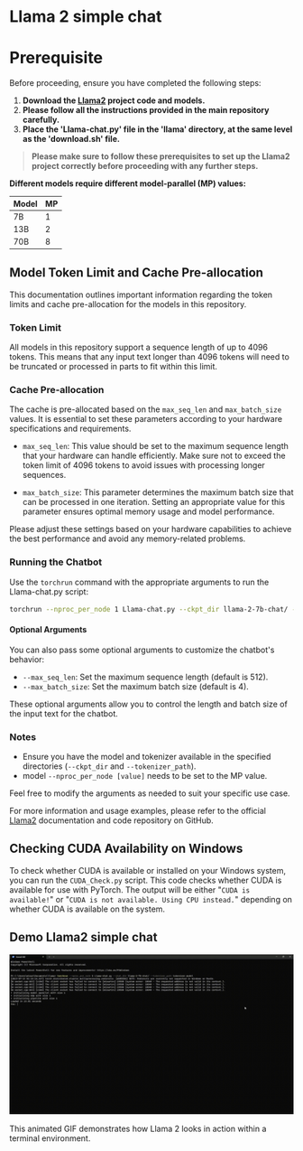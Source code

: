 # Llama 2 simple chat

# Prerequisite

Before proceeding, ensure you have completed the following steps:

1. **Download the [Llama2](https://github.com/facebookresearch/llama) project code and models.**
2. **Please follow all the instructions provided in the main repository carefully.**
3. **Place the 'Llama-chat.py' file in the 'llama' directory, at the same level as the 'download.sh' file.**

> **Please make sure to follow these prerequisites to set up the Llama2 project correctly before proceeding with any further steps.**


**Different models require different model-parallel (MP) values:**

|  Model | MP |
|--------|----|
| 7B     | 1  |
| 13B    | 2  |
| 70B    | 8  |

## Model Token Limit and Cache Pre-allocation

This documentation outlines important information regarding the token limits and cache pre-allocation for the models in this repository.

### Token Limit

All models in this repository support a sequence length of up to 4096 tokens. This means that any input text longer than 4096 tokens will need to be truncated or processed in parts to fit within this limit.

### Cache Pre-allocation

The cache is pre-allocated based on the `max_seq_len` and `max_batch_size` values. It is essential to set these parameters according to your hardware specifications and requirements.

- `max_seq_len`: This value should be set to the maximum sequence length that your hardware can handle efficiently. Make sure not to exceed the token limit of 4096 tokens to avoid issues with processing longer sequences.

- `max_batch_size`: This parameter determines the maximum batch size that can be processed in one iteration. Setting an appropriate value for this parameter ensures optimal memory usage and model performance.

Please adjust these settings based on your hardware capabilities to achieve the best performance and avoid any memory-related problems.

### Running the Chatbot

Use the `torchrun` command with the appropriate arguments to run the Llama-chat.py script:

```bash
torchrun --nproc_per_node 1 Llama-chat.py --ckpt_dir llama-2-7b-chat/ --tokenizer_path tokenizer.model
```

#### Optional Arguments

You can also pass some optional arguments to customize the chatbot's behavior:

- `--max_seq_len`: Set the maximum sequence length (default is 512).
- `--max_batch_size`: Set the maximum batch size (default is 4).

These optional arguments allow you to control the length and batch size of the input text for the chatbot.

### Notes

- Ensure you have the model and tokenizer available in the specified directories (`--ckpt_dir` and `--tokenizer_path`).
- model `--nproc_per_node [value]` needs to be set to the MP value.

Feel free to modify the arguments as needed to suit your specific use case.

For more information and usage examples, please refer to the official [Llama2](https://github.com/facebookresearch/llama) documentation and code repository on GitHub.

## Checking CUDA Availability on Windows

To check whether CUDA is available or installed on your Windows system, you can run the `CUDA_Check.py` script.
This code checks whether CUDA is available for use with PyTorch. The output will be either "`CUDA is available!`" or "`CUDA is not available. Using CPU instead.`" depending on whether CUDA is available on the system.

## Demo Llama2 simple chat
![Demo](/media/Llama2-Demo.gif)

This animated GIF demonstrates how Llama 2 looks in action within a terminal environment.
